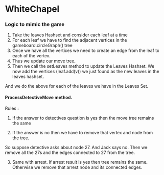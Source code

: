 # WhiteChapel

### Logic to mimic the game
1. Take the leaves Hashset and consider each leaf at a time
2. For each leaf we have to find the adjacent vertices in the gameboard.circleGraph() tree
3. Once we have all the vertices we need to create an edge from the leaf to each of the vertex.
4. Thus we update our move tree.
5. Then we call the setLeaves method to update the Leaves Hashset. We now add the vertices (leaf.add(v)) we just found as the new leaves in the leaves hashset. 

And we do the above for each of the leaves we have in the Leaves Set.

#### ProcessDetectiveMove method. 

Rules : 
1. If the answer to detectives question is yes then the  move tree remains the same

2. If the answer is no then we have to remove that vertex and node from the tree. 

So suppose detective asks about node 27. And Jack says no. Then we remove all the 27s and the edges connected to 27 from the tree. 

3. Same with arrest. If arrest result is yes then tree remains the same. Otherwise we remove that arrest node and its connected edges. 

